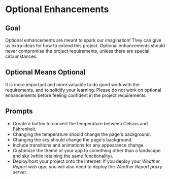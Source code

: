 # Optional Enhancements

## Goal

Optional enhancements are meant to spark our imagination! They can give us extra ideas for how to extend this project. Optional enhancements should never compromise the project requirements, unless there are special circumstances.

## Optional Means Optional

It is more important and more valuable to do good work with the requirements, and to solidify your learning. Please do not work on optional enhancements before feeling confident in the project requirements.

## Prompts

- Create a button to convert the temperature between Celsius and Fahrenheit.
- Changing the temperature should change the page's background.
- Changing the sky should change the page's background.
- Include transitions and animations for any appearance change.
- Customize the theme of your app to something other than a landscape and sky (while retaining the same functionality).
- Deploy/host your project onto the Internet: If you deploy your *Weather Report web app*, you will also need to deploy the *Weather Report proxy server*.
